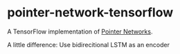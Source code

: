 # pointer-network-tensorflow

A TensorFlow implementation of [Pointer Networks](https://arxiv.org/abs/1506.03134).

A little difference: Use bidirecitional LSTM as an encoder

